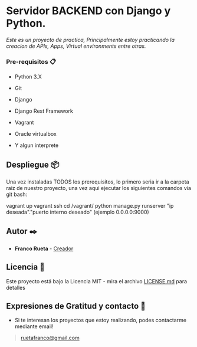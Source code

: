 # Servidor BACKEND con Django y Python.

_Este es un proyecto de practica, Principalmente estoy practicando la creacion de APIs, Apps, Virtual environments entre otras._


### Pre-requisitos 📋

* Python 3.X

* Git

* Django

* Django Rest Framework

* Vagrant

* Oracle virtualbox

* Y algun interprete


## Despliegue 📦

Una vez instaladas TODOS los prerequisitos, lo primero seria ir a la carpeta raiz de nuestro 
proyecto, una vez aqui ejecutar los siguientes comandos via git bash:

vagrant up
vagrant ssh
cd /vagrant/
python manage.py runserver "ip deseada"."puerto interno deseado" (ejemplo 0.0.0.0:9000)


## Autor ✒️

* **Franco Rueta** - [Creador](https://github.com/FrancoRueta)

## Licencia 📄

Este proyecto está bajo la Licencia MIT - mira el archivo [LICENSE.md](https://github.com/FrancoRueta/profiles_rest_api/blob/main/LICENSE) para detalles

## Expresiones de Gratitud y contacto 🎁

* Si te interesan los proyectos que estoy realizando, podes contactarme mediante email!
> ruetafranco@gmail.com
